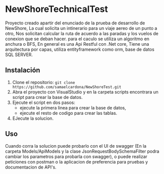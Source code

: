 # NewShoreTechnicalTest

Proyecto creado apartir del enunciado de la prueba de desarrollo de NewShore,
La cual solicita un intinerario para un viaje aereo de un punto a otro,
Nos solicitan calcular la ruta de acuerdo a las paradas y los vuelos de conexion 
que se deban hacer. para el caculo se utiliza un algoritmo en anchura o BFS,
En general es una Api Restful con .Net core, Tiene una arquitectura por capas, 
utiliza entityframework como orm, base de datos SQL SERVER.

## Instalación

1. Clone el repositorio: `git clone https://github.com/samaelcardona/NewShoreTest.git`
2. Abra el proyecto con VisualStudio y en la carpeta scripts encontrara un script para crear la base de datos.
3. Ejecute el script en dos pasos:
	- ejecute la primera linea para crear la base de datos,
	- ejecute el resto de codigo para crear las tablas. 
4. EJecute la solucion. 

## Uso

Cuando corra la solucion puede probarlo con el UI de swagger 
(En la carpeta Models/ApiModels y la clase JsonRequestBodySchemaFilter 
podra cambiar los parametros para probarla con swagger), 
o puede realizar peticiones con postman o la aplicacion de preferencia
para pruebas y documentacion de API's.
